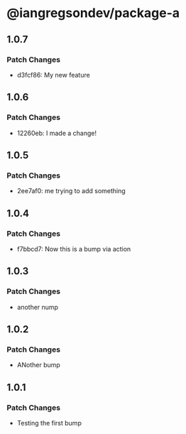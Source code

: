 # @iangregsondev/package-a

## 1.0.7

### Patch Changes

- d3fcf86: My new feature

## 1.0.6

### Patch Changes

- 12260eb: I made a change!

## 1.0.5

### Patch Changes

- 2ee7af0: me trying to add something

## 1.0.4

### Patch Changes

- f7bbcd7: Now this is a bump via action

## 1.0.3

### Patch Changes

- another nump

## 1.0.2

### Patch Changes

- ANother bump

## 1.0.1

### Patch Changes

- Testing the first bump
